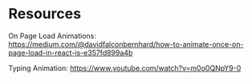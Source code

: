 # Resources

On Page Load Animations:
https://medium.com/@davidfalconbernhard/how-to-animate-once-on-page-load-in-react-js-e357fd899a4b

Typing Animation:
https://www.youtube.com/watch?v=m0o0QNpY9-0

